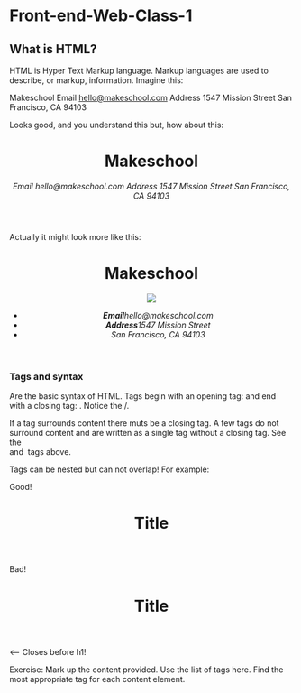 # Front-end-Web-Class-1

## What is HTML?

HTML is Hyper Text Markup language. Markup languages are used to describe, or markup, information. Imagine this: 

Makeschool 
Email
hello@makeschool.com
Address
1547 Mission Street 
San Francisco, CA 94103

Looks good, and you understand this but, how about this:

<header>
  <h1>Makeschool</h1>
  <address>
    Email hello@makeschool.com
    Address 1547 Mission Street
    San Francisco, CA 94103
  </address>
</header>

Actually it might look more like this: 

<header>
  <h1>Makeschool</h1>
  <img src="logo.gif">
  <address>
    <ul>
      <li><strong>Email</strong><em>hello@makeschool.com</em></li>
      <li><strong>Address</strong><em>1547 Mission Street</em></li>
      <li>San Francisco, CA 94103<br></li>
  </address>
</header>

### Tags and syntax

Are the basic syntax of HTML. Tags begin with an opening tag: <tag> and end with a closing tag: </tag>. Notice the /.

If a tag surrounds content there muts be a closing tag. A few tags do not surround content and are written as a single tag
without a closing tag. See the <br> and <img> tags above. 

Tags can be nested but can not overlap! For example: 

Good!

<header>
  <h1>Title</h1>
</header>

Bad!

<header>
  <h1>Title
</header> <-- Closes before h1!
</h1> 

Exercise: Mark up the content provided. Use the list of tags here. Find the most appropriate tag for each content element. 




